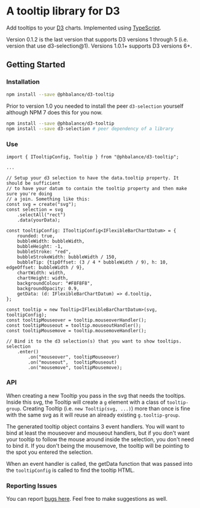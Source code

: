 # A tooltip library for D3

Add tooltips to your [D3](https://d3js.org/) charts. Implemented using [TypeScript](https://www.typescriptlang.org/).

Version 0.1.2 is the last version that supports D3 versions 1 through 5 (i.e. version that use d3-selection@1). Versions 1.0.1+ supports D3 versions 6+.

## Getting Started


### Installation
```sh
npm install --save @phbalance/d3-tooltip
```

Prior to version 1.0 you needed to install the peer `d3-selection` yourself although NPM 7 does this for you now. 
```sh
npm install --save @phbalance/d3-tooltip
npm install --save d3-selection # peer dependency of a library
```

### Use

```
import { ITooltipConfig, Tooltip } from "@phbalance/d3-tooltip";

...

// Setup your d3 selection to have the data.tooltip property. It should be sufficient
// to have your datum to contain the tooltip property and then make sure you're doing
// a join. Something like this:
const svg = create("svg");
const selection = svg
    .selectAll("rect")
    .data(yourData);

const tooltipConfig: ITooltipConfig<IFlexibleBarChartDatum> = {
    rounded: true,
    bubbleWidth: bubbleWidth,
    bubbleHeight: -1,
    bubbleStroke: "red",
    bubbleStrokeWidth: bubbleWidth / 150,
    bubbleTip: {tipOffset: (3 / 4 * bubbleWidth / 9), h: 10, edgeOffset: bubbleWidth / 9},
    chartWidth: width,
    chartHeight: width,
    backgroundColour: "#F8F8F8",
    backgroundOpacity: 0.9,
    getData: (d: IFlexibleBarChartDatum) => d.tooltip,
};

const tooltip = new Tooltip<IFlexibleBarChartDatum>(svg, tooltipConfig);
const tooltipMouseover = tooltip.mouseoverHandler();
const tooltipMouseout = tooltip.mouseoutHandler();
const tooltipMousemove = tooltip.mousemoveHandler();

// Bind it to the d3 selection(s) that you want to show tooltips.
selection
    .enter()
        .on("mouseover", tooltipMouseover)
        .on("mouseout",  tooltipMouseout)
        .on("mousemove", tooltipMousemove);
```

### API

When creating a new Tooltip you pass in the svg that needs the tooltips. Inside this svg, the Tooltip will create a `g` element with a class of `tooltip-group`. Creating Tooltip (i.e. `new Tooltip(svg, ...)`) more than once is fine with the same svg as it will reuse an already existing `g.tooltip-group`.

The generated tooltip object contains 3 event handlers. You will want to bind at least the mouseover and mouseout handlers, but if you don't want your tooltip to follow the mouse around inside the selection, you don't need to bind it. If you don't being the mousemove, the tooltip will be pointing to the spot you entered the selection.

When an event handler is called, the getData function that was passed into the `tooltipConfig` is called to find the tooltip HTML.

### Reporting Issues

You can report [bugs here](https://github.com/phBalance/d3-tooltip/issues). Feel free to make suggestions as well.